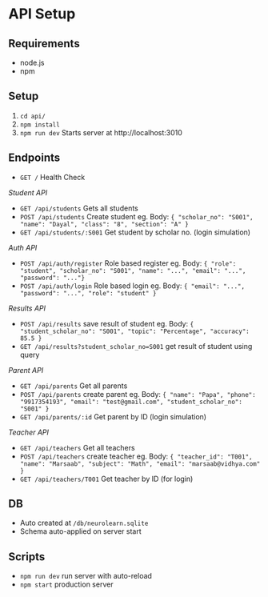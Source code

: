 # API Setup

## Requirements
- node.js
- npm

## Setup
1. `cd api/`
2. `npm install`
3. `npm run dev` Starts server at http://localhost:3010

## Endpoints
- `GET /` Health Check

_Student API_
- `GET /api/students` Gets all students
- `POST /api/students` Create student
eg. Body: `{ "scholar_no": "S001", "name": "Dayal", "class": "8", "section": "A" }`
- `GET /api/students/:S001` Get student by scholar no. (login simulation) 

_Auth API_
- `POST /api/auth/register` Role based register
eg. Body: `{ "role": "student", "scholar_no": "S001", "name": "...", "email": "...", "password": "..."}`
- `POST /api/auth/login` Role based login
eg. Body: `{ "email": "...", "password": "...", "role": "student" }`

_Results API_
- `POST /api/results` save result of student
eg. Body: `{ "student_scholar_no": "S001", "topic": "Percentage", "accuracy": 85.5 }`
- `GET /api/results?student_scholar_no=S001` get result of student using query

_Parent API_
- `GET /api/parents` Get all parents
- `POST /api/parents` create parent
eg. Body: `{ "name": "Papa", "phone": "9917354193", "email": "test@gmail.com", "student_scholar_no": "S001" }`
- `GET /api/parents/:id` Get parent by ID (login simulation)

_Teacher API_
- `GET /api/teachers` Get all teachers
- `POST /api/teachers` create teacher
eg. Body: `{ "teacher_id": "T001", "name": "Marsaab", "subject": "Math", "email": "marsaab@vidhya.com" }`
- `GET /api/teachers/T001` Get teacher by ID (for login)

## DB
- Auto created at `/db/neurolearn.sqlite`
- Schema auto-applied on server start

## Scripts
- `npm run dev` run server with auto-reload
- `npm start` production server
